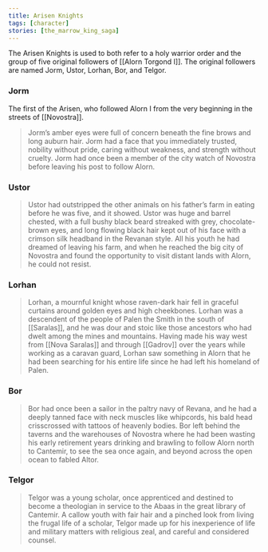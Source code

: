```yaml
---
title: Arisen Knights
tags: [character]
stories: [the_marrow_king_saga]
---
```


The Arisen Knights is used to both refer to a holy warrior order and the group of five original followers of [[Alorn Torgond I]]. The original followers are named Jorm, Ustor, Lorhan, Bor, and Telgor.

### Jorm

The first of the Arisen, who followed Alorn I from the very beginning in the streets of [[Novostra]].

> Jorm’s amber eyes were full of concern beneath the fine brows and long auburn hair. Jorm had a face that you immediately trusted, nobility without pride, caring without weakness, and strength without cruelty. Jorm had once been a member of the city watch of Novostra before leaving his post to follow Alorn.

### Ustor

> Ustor had outstripped the other animals on his father’s farm in eating before he was five, and it showed. Ustor was huge and barrel chested, with a full bushy black beard streaked with grey, chocolate-brown eyes, and long flowing black hair kept out of his face with a crimson silk headband in the Revanan style. All his youth he had dreamed of leaving his farm, and when he reached the big city of Novostra and found the opportunity to visit distant lands with Alorn, he could not resist.

### Lorhan

> Lorhan, a mournful knight whose raven-dark hair fell in graceful curtains around golden eyes and high cheekbones. Lorhan was a descendent of the people of Palen the Smith in the south of [[Saralas]], and he was dour and stoic like those ancestors who had dwelt among the mines and mountains. Having made his way west from [[Nova Saralas]] and through [[Gadrov]] over the years while working as a caravan guard, Lorhan saw something in Alorn that he had been searching for his entire life since he had left his homeland of Palen.

### Bor

> Bor had once been a sailor in the paltry navy of Revana, and he had a deeply tanned face with neck muscles like whipcords, his bald head crisscrossed with tattoos of heavenly bodies. Bor left behind the taverns and the warehouses of Novostra where he had been wasting his early retirement years drinking and brawling to follow Alorn north to Cantemir, to see the sea once again, and beyond across the open ocean to fabled Altor.

### Telgor

> Telgor was a young scholar, once apprenticed and destined to become a theologian in service to the Abaas in the great library of Cantemir. A callow youth with fair hair and a pinched look from living the frugal life of a scholar, Telgor made up for his inexperience of life and military matters with religious zeal, and careful and considered counsel.
